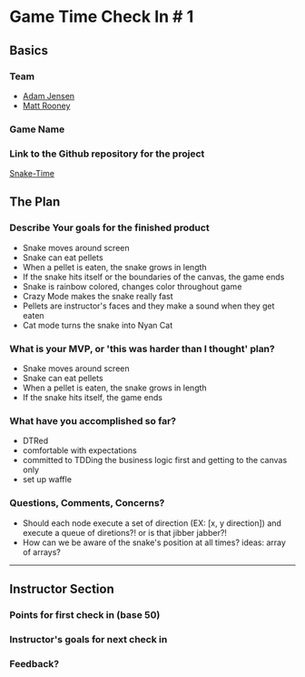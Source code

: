 
# Game Time Check In # 1

## Basics

### Team
- [Adam Jensen](https://github.com/adamki)
- [Matt Rooney](https://github.com/mattrooney)

### Game Name

### Link to the Github repository for the project
[Snake-Time](https://github.com/adamki/snake-time)

## The Plan

### Describe Your goals for the finished product

- Snake moves around screen
- Snake can eat pellets
- When a pellet is eaten, the snake grows in length
- If the snake hits itself or the boundaries of the canvas, the game ends
- Snake is rainbow colored, changes color throughout game
- Crazy Mode makes the snake really fast
- Pellets are instructor's faces and they make a sound when they get eaten
- Cat mode turns the snake into Nyan Cat

### What is your MVP, or 'this was harder than I thought' plan?

- Snake moves around screen
- Snake can eat pellets
- When a pellet is eaten, the snake grows in length
- If the snake hits itself, the game ends

### What have you accomplished so far?

- DTRed
- comfortable with expectations
- committed to TDDing the business logic first and getting to the canvas only
- set up waffle

### Questions, Comments, Concerns?

- Should each node execute a set of direction (EX: [x, y direction]) and execute a queue of diretions?! or is that jibber jabber?!
- How can we be aware of the snake's position at all times? ideas: array of arrays?

-----

## Instructor Section

### Points for first check in (base 50)

### Instructor's goals for next check in

### Feedback?
